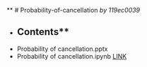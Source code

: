 ** # Probability-of-cancellation
*by 119ec0039*
- ## Contents**
 - Probability of cancellation.pptx
 - Probability of cancellation.ipynb [LINK](https://colab.research.google.com/drive/11LHXLlgNdGc_KlosdF3d58MIsuijdvRY#scrollTo=zbuUOrgUTvyk)
